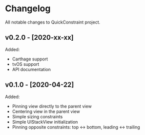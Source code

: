 # Changelog

All notable changes to QuickConstraint project.

## v0.2.0 - [2020-xx-xx]

Added:
* Carthage support
* tvOS support
* API documentation

## v0.1.0 - [2020-04-22]

Added:
* Pinning view directly to the parent view
* Centering view in the parent view
* Simple sizing constraints
* Simple UIStackView initialization
* Pinning opposite constraints: top <-> bottom, leading <->  trailing
